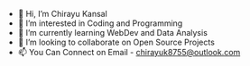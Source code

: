 - 👋 Hi, I’m Chirayu Kansal
- 👀 I’m interested in Coding and Programming
- 🌱 I’m currently learning WebDev and Data Analysis
- 💞️ I’m looking to collaborate on Open Source Projects
- 📫 You Can Connect on Email - chirayuk8755@outlook.com

<!---
Chir2003/Chir2003 is a ✨ special ✨ repository because its `README.md` (this file) appears on your GitHub profile.
You can click the Preview link to take a look at your changes.
--->
